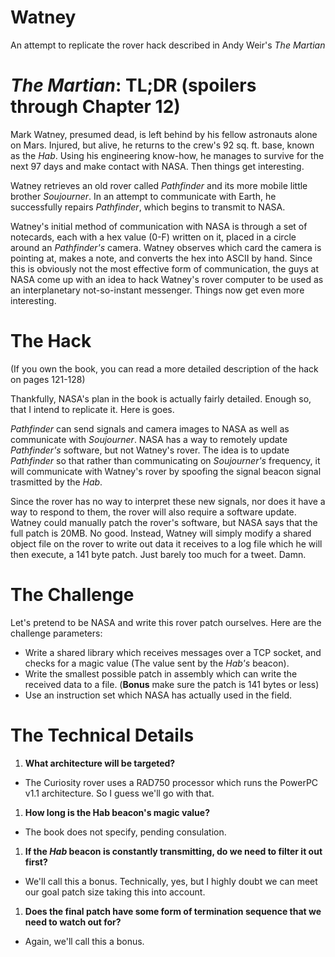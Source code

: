 # Watney
An attempt to replicate the rover hack described in Andy Weir's *The Martian*

# *The Martian*: TL;DR (spoilers through Chapter 12)
Mark Watney, presumed dead, is left behind by his fellow astronauts alone on
Mars. Injured, but alive, he returns to the crew's 92 sq. ft. base, known as
the *Hab*. Using his engineering know-how, he manages to survive for the next
97 days and make contact with NASA. Then things get interesting.

Watney retrieves an old rover called *Pathfinder* and its more mobile little
brother *Soujourner*. In an attempt to communicate with Earth, he successfully
repairs *Pathfinder*, which begins to transmit to NASA.

Watney's initial method of communication with NASA is through a set of
notecards, each with a hex value (0-F) written on it, placed in a circle around
an *Pathfinder's* camera. Watney observes which card the camera is pointing at,
makes a note, and converts the hex into ASCII by hand. Since this is obviously
not the most effective form of communication, the guys at NASA come up with an
idea to hack Watney's rover computer to be used as an interplanetary
not-so-instant messenger. Things now get even more interesting.

# The Hack
(If you own the book, you can read a more detailed description of the hack on
pages 121-128)

Thankfully, NASA's plan in the book is actually fairly detailed. Enough so,
that I intend to replicate it. Here is goes.

*Pathfinder* can send signals and camera images to NASA as well as communicate
with *Soujourner*. NASA has a way to remotely update *Pathfinder's* software,
but not Watney's rover. The idea is to update *Pathfinder* so that rather than
communicating on *Soujourner's* frequency, it will communicate with Watney's
rover by spoofing the signal beacon signal trasmitted by the *Hab*.

Since the rover has no way to interpret these new signals, nor does it have a
way to respond to them, the rover will also require a software update.
Watney could manually patch the rover's software, but NASA
says that the full patch is 20MB. No good. Instead, Watney will simply modify
a shared object file on the rover to write out data it receives to a log file
which he will then execute, a 141 byte patch. Just barely too much for a tweet.
Damn.

# The Challenge
Let's pretend to be NASA and write this rover patch ourselves. Here are the
challenge parameters:

* Write a shared library which receives messages over a TCP socket, and checks
    for a magic value (The value sent by the *Hab's* beacon).
* Write the smallest possible patch in assembly which can write the received
    data to a file. (**Bonus** make sure the patch is 141 bytes or less)
* Use an instruction set which NASA has actually used in the field.

# The Technical Details

1. **What architecture will be targeted?**
  * The Curiosity rover uses a RAD750 processor which runs the PowerPC v1.1
      architecture. So I guess we'll go with that.
1. **How long is the Hab beacon's magic value?**
  * The book does not specify, pending consulation.
1. **If the *Hab* beacon is constantly transmitting, do we need to filter it
    out first?**
  * We'll call this a bonus. Technically, yes, but I highly doubt we can meet
      our goal patch size taking this into account.
1. **Does the final patch have some form of termination sequence that we need
   to watch out for?**
  * Again, we'll call this a bonus.
